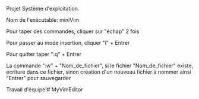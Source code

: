 Projet Système d'exploitation.

Nom de l'exécutable: miniVim

Pour taper des commandes, cliquer sur "échap" 2 fois

Pour passer au mode insertion, cliquer "i" + Entrer

Pour quitter taper ":q" + Entrer

La commande ":w" + "Nom_de_fichier", si le fichier "Nom_de_fichier" existe, écriture dans ce fichier, sinon création d'un nouveau fichier à nommer ainsi
"Entrer" pour sauvegarder

Travail d'équipe!# MyVimEditor
